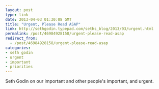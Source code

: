```yaml
---
layout: post
type: link
date: 2013-04-03 01:30:08 GMT
title: "Urgent, Please Read ASAP"
link: http://sethgodin.typepad.com/seths_blog/2013/03/urgent.html
permalink: /post/46984928158/urgent-please-read-asap
redirect_from: 
  - /post/46984928158/urgent-please-read-asap
categories:
- seth godin
- urgent
- important
- priorities
---
```

<p>Seth Godin on our important and other people's important, and urgent.</p>
